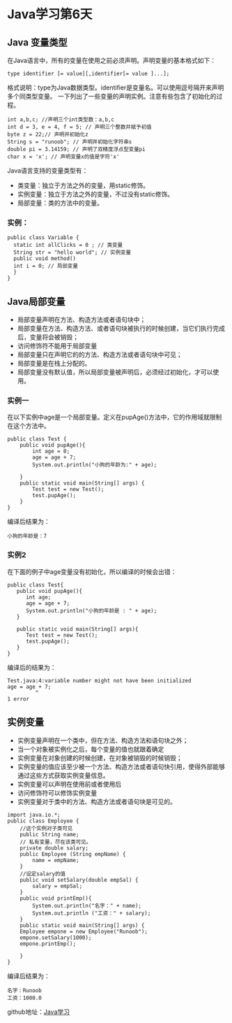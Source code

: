 # Java学习第6天
## Java 变量类型
在Java语言中，所有的变量在使用之前必须声明。声明变量的基本格式如下：
```
type identifier [= value][,identifier[= value ]...];
```
格式说明：type为Java数据类型。identifier是变量名。可以使用逗号隔开来声明多个同类型变量。
一下列出了一些变量的声明实例。注意有些包含了初始化的过程。
```
int a,b,c; //声明三个int类型数：a,b,c
int d = 3, e = 4, f = 5; // 声明三个整数并赋予初值
byte z = 22;// 声明并初始化z
String s = "runoob"; // 声明并初始化字符串s
double pi = 3.14159; // 声明了双精度浮点型变量pi
char x = 'x'; // 声明变量x的值是字符'x'
```
Java语言支持的变量类型有：
* 类变量：独立于方法之外的变量，用static修饰。
* 实例变量：独立于方法之外的变量，不过没有static修饰。
* 局部变量：类的方法中的变量。

### 实例：

```
public class Variable {
  static int allClicks = 0 ; // 类变量
  String str = "hello world"; // 实例变量
  public void method() 
  int i = 0; // 局部变量
  }
}
```
## Java局部变量
* 局部变量声明在方法、构造方法或者语句块中；
* 局部变量在方法、构造方法、或者语句块被执行的时候创建，当它们执行完成后，变量将会被销毁；
* 访问修饰符不能用于局部变量
* 局部变量只在声明它的的方法、构造方法或者语句块中可见；
* 局部变量是在栈上分配的。
* 局部变量没有默认值，所以局部变量被声明后，必须经过初始化，才可以使用。

### 实例一
在以下实例中age是一个局部变量。定义在pupAge()方法中，它的作用域就限制在这个方法中。
```
public class Test {
	public void pupAge(){
		int age = 0;
		age = age + 7;
		System.out.println("小狗的年龄为:" + age);

	}
	public static void main(String[] args) {
		Test test = new Test();
		test.pupAge();
	}
}
```
编译后结果为：
```
小狗的年龄是：7
```
### 实例2
在下面的例子中age变量没有初始化，所以编译的时候会出错：
```
public class Test{ 
   public void pupAge(){
      int age;
      age = age + 7;
      System.out.println("小狗的年龄是 : " + age);
   }
   
   public static void main(String[] args){
      Test test = new Test();
      test.pupAge();
   }
}
```
编译后的结果为：
```
Test.java:4:variable number might not have been initialized
age = age + 7;
         ^
1 error

```

## 实例变量

* 实例变量声明在一个类中，但在方法、构造方法和语句块之外；
* 当一个对象被实例化之后，每个变量的值也就跟着确定
* 实例变量在对象创建的时候创建，在对象被销毁的时候销毁；
* 实例变量的值应该至少被一个方法、构造方法或者语句快引用，使得外部能够通过这些方式获取实例变量信息。
* 实例变量可以声明在使用前或者使用后
* 访问修饰符可以修饰实例变量
* 实例变量对于类中的方法、构造方法或者语句块是可见的。

```
import java.io.*;
public class Employee {
    //这个实例对子类可见
    public String name;
    // 私有变量，尽在该类可见。
    private double salary;
    public Employee (String empName) {
        name = empName;
    }
    //设定salary的值
    public void setSalary(double empSal) {
        salary = empSal;
    }
    public void printEmp(){
        System.out.println("名字：" + name);
        System.out.println ("工资：" + salary);
    }
    public static void main(String[] args) {
    Employee empone = new Employee("Runoob");
    empone.setSalary(1000);
    empone.printEmp();
    
    }
}

```
编译后结果为：
```
名字：Runoob
工资：1000.0
```



github地址：[Java学习](https://github.com/shaveKevin/SKJAVALearning)




